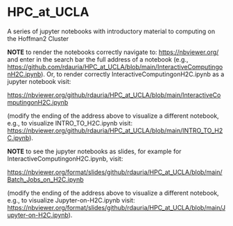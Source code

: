 # HPC_at_UCLA
A series of jupyter notebooks with introductory material to computing on the Hoffman2 Cluster

**NOTE** to render the notebooks correctly navigate to: https://nbviewer.org/ and enter in the search bar the full address of a notebook (e.g., https://github.com/rdauria/HPC_at_UCLA/blob/main/InteractiveComputingonH2C.ipynb). Or, to render correctly InteractiveComputingonH2C.ipynb as a jupyter notebook visit:

https://nbviewer.org/github/rdauria/HPC_at_UCLA/blob/main/InteractiveComputingonH2C.ipynb

(modify the ending of the address above to visualize a different notebook, e.g., to visualize INTRO_TO_H2C.ipynb visit: https://nbviewer.org/github/rdauria/HPC_at_UCLA/blob/main/INTRO_TO_H2C.ipynb).


**NOTE** to see the jupyter notebooks as slides, for example for InteractiveComputingonH2C.ipynb, visit:

https://nbviewer.org/format/slides/github/rdauria/HPC_at_UCLA/blob/main/Batch_Jobs_on_H2C.ipynb

(modify the ending of the address above to visualize a different notebook, e.g., to visualize Jupyter-on-H2C.ipynb visit: https://nbviewer.org/format/slides/github/rdauria/HPC_at_UCLA/blob/main/Jupyter-on-H2C.ipynb).
